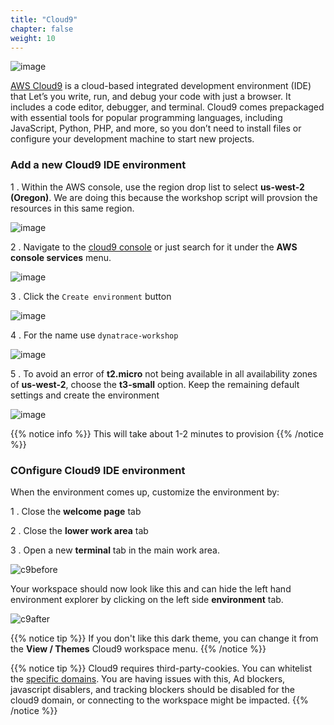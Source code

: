 ```yaml
---
title: "Cloud9"
chapter: false
weight: 10
---
```


![image](/images/jess.png)

[AWS Cloud9](https://aws.amazon.com/cloud9/) is a cloud-based integrated development environment (IDE) that Let’s you write, run, and debug your code with just a browser. It includes a code editor, debugger, and terminal. Cloud9 comes prepackaged with essential tools for popular programming languages, including JavaScript, Python, PHP, and more, so you don’t need to install files or configure your development machine to start new projects.

### Add a new Cloud9 IDE environment

1 . Within the AWS console, use the region drop list to select **us-west-2 (Oregon)**.  We are doing this because the workshop script will provsion the resources in this same region.

![image](/images/aws-pick-region.png)

2 . Navigate to the [cloud9 console](https://console.aws.amazon.com/cloud9/home) or just search for it under the **AWS console services** menu.

![image](/images/c9-search.png)

3 . Click the `Create environment` button

![image](/images/c9-create.png)

4 . For the name use `dynatrace-workshop`

![image](/images/c9-name.png)

5 . To avoid an error of **t2.micro** not being available in all availability zones of **us-west-2**, choose the **t3-small** option.  Keep the remaining default settings and create the environment

![image](/images/c9-settings.png)

{{% notice info %}}
This will take about 1-2 minutes to provision
{{% /notice %}}

### COnfigure Cloud9 IDE environment

When the environment comes up, customize the environment by:

1 . Close the **welcome page** tab

2 . Close the **lower work area** tab

3 . Open a new **terminal** tab in the main work area.

![c9before](/images/c9before.png)

Your workspace should now look like this and can hide the left hand environment explorer by clicking on the left side **environment** tab.

![c9after](/images/c9after.png)

{{% notice tip %}}
If you don't like this dark theme, you can change it from the **View / Themes** Cloud9 workspace menu.
{{% /notice %}}

{{% notice tip %}}
Cloud9 requires third-party-cookies. You can whitelist the [specific domains]( https://docs.aws.amazon.com/cloud9/latest/user-guide/troubleshooting.html#troubleshooting-env-loading).  You are having issues with this, Ad blockers, javascript disablers, and tracking blockers should be disabled for the cloud9 domain, or connecting to the workspace might be impacted.
{{% /notice %}}